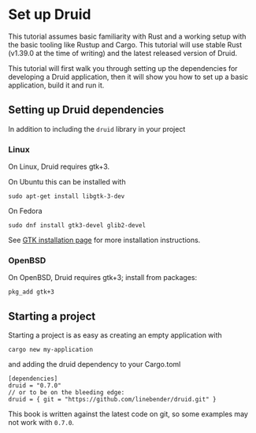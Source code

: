 # Set up Druid
This tutorial assumes basic familiarity with Rust and a working setup with the basic tooling like
Rustup and Cargo. This tutorial will use stable Rust (v1.39.0 at the time of writing) and the latest
released version of Druid.

This tutorial will first walk you through setting up the dependencies for developing a Druid
application, then it will show you how to set up a basic application, build it and run it.

## Setting up Druid dependencies
In addition to including the `druid` library in your project

### Linux
On Linux, Druid requires gtk+3.

On Ubuntu this can be installed with
```no_compile
sudo apt-get install libgtk-3-dev
```

On Fedora
```no_compile
sudo dnf install gtk3-devel glib2-devel
```

See [GTK installation page] for more installation instructions.

### OpenBSD
On OpenBSD, Druid requires gtk+3;  install from packages:
```no_compile
pkg_add gtk+3
```

## Starting a project
Starting a project is as easy as creating an empty application with
```no_compile
cargo new my-application
```
and adding the druid dependency to your Cargo.toml
```no_compile
[dependencies]
druid = "0.7.0"
// or to be on the bleeding edge:
druid = { git = "https://github.com/linebender/druid.git" }
```
This book is written against the latest code on git, so some examples may not work with `0.7.0`.

[GTK installation page]: https://www.gtk.org/docs/installations/linux/
